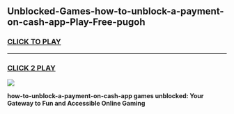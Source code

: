 
## Unblocked-Games-how-to-unblock-a-payment-on-cash-app-Play-Free-pugoh
<h3>
<a href="https://premium76.site?title=how-to-unblock-a-payment-on-cash-app&ref=18A1">CLICK TO PLAY</a></h3>
<hr>

<h3>
<a href="https://premium76.site?title=how-to-unblock-a-payment-on-cash-app&ref=18A1">CLICK 2 PLAY</a>
  
</h3>

<a href="https://premium76.site?title=how-to-unblock-a-payment-on-cash-app&ref=18A1"><img src="https://clearcache.store/games.png"></a>


**how-to-unblock-a-payment-on-cash-app games unblocked: Your Gateway to Fun and Accessible Online Gaming**
